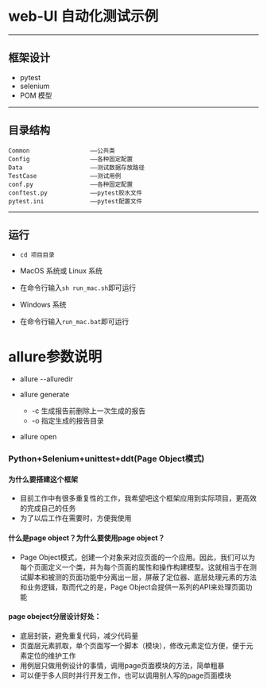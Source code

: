 # web-UI 自动化测试示例

---

## 框架设计

- pytest
- selenium
- POM 模型

---

## 目录结构

    Common                 ——公共类
    Config                 ——各种固定配置
    Data                   ——测试数据存放路径
    TestCase               ——测试用例
    conf.py                ——各种固定配置
    conftest.py            ——pytest胶水文件
    pytest.ini             ——pytest配置文件

---

## 运行

- `cd 项目目录`

* MacOS 系统或 Linux 系统

- 在命令行输入`sh run_mac.sh`即可运行

* Windows 系统

- 在命令行输入`run_mac.bat`即可运行


# allure参数说明


- allure --alluredir

- allure generate
    - -c 生成报告前删除上一次生成的报告
    - -o 指定生成的报告目录
- allure open


### Python+Selenium+unittest+ddt(Page Object模式)

#### 为什么要搭建这个框架

- 目前工作中有很多重复性的工作，我希望吧这个框架应用到实际项目，更高效的完成自己的任务
- 为了以后工作在需要时，方便我使用

#### 什么是page object？为什么要使用page object？

- Page Object模式，创建一个对象来对应页面的一个应用。因此，我们可以为每个页面定义一个类，并为每个页面的属性和操作构建模型。这就相当于在测试脚本和被测的页面功能中分离出一层，屏蔽了定位器、底层处理元素的方法和业务逻辑，取而代之的是，Page Object会提供一系列的API来处理页面功能

#### page obeject分层设计好处：
- 底层封装，避免重复代码，减少代码量
- 页面层元素抓取，单个页面写一个脚本（模块），修改元素定位方便，便于元素定位的维护工作
- 用例层只做用例设计的事情，调用page页面模块的方法，简单粗暴
- 可以便于多人同时并行开发工作，也可以调用别人写的page页面模块
